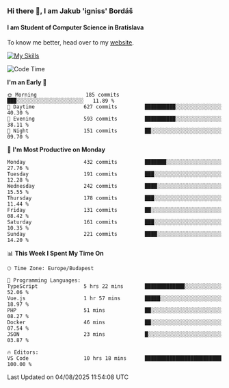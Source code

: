 ### Hi there 👋, I am Jakub 'igniss' Bordáš

#### I am Student of Computer Science in Bratislava
To know me better, head over to my [website](https://bordas.sk).

[![My Skills](https://skillicons.dev/icons?i=js,typescript,html,css,figma,svelte,vue,next,postgresql,nest,express,nodejs)](https://bordas.sk)


<!--START_SECTION:waka-->
![Code Time](http://img.shields.io/badge/Code%20Time-2%2C008%20hrs%2043%20mins-blue)

**I'm an Early 🐤** 

```text
🌞 Morning                185 commits         ███░░░░░░░░░░░░░░░░░░░░░░   11.89 % 
🌆 Daytime                627 commits         ██████████░░░░░░░░░░░░░░░   40.30 % 
🌃 Evening                593 commits         ██████████░░░░░░░░░░░░░░░   38.11 % 
🌙 Night                  151 commits         ██░░░░░░░░░░░░░░░░░░░░░░░   09.70 % 
```
📅 **I'm Most Productive on Monday** 

```text
Monday                   432 commits         ███████░░░░░░░░░░░░░░░░░░   27.76 % 
Tuesday                  191 commits         ███░░░░░░░░░░░░░░░░░░░░░░   12.28 % 
Wednesday                242 commits         ████░░░░░░░░░░░░░░░░░░░░░   15.55 % 
Thursday                 178 commits         ███░░░░░░░░░░░░░░░░░░░░░░   11.44 % 
Friday                   131 commits         ██░░░░░░░░░░░░░░░░░░░░░░░   08.42 % 
Saturday                 161 commits         ███░░░░░░░░░░░░░░░░░░░░░░   10.35 % 
Sunday                   221 commits         ████░░░░░░░░░░░░░░░░░░░░░   14.20 % 
```


📊 **This Week I Spent My Time On** 

```text
🕑︎ Time Zone: Europe/Budapest

💬 Programming Languages: 
TypeScript               5 hrs 22 mins       █████████████░░░░░░░░░░░░   52.06 % 
Vue.js                   1 hr 57 mins        █████░░░░░░░░░░░░░░░░░░░░   18.97 % 
PHP                      51 mins             ██░░░░░░░░░░░░░░░░░░░░░░░   08.27 % 
Docker                   46 mins             ██░░░░░░░░░░░░░░░░░░░░░░░   07.54 % 
JSON                     23 mins             █░░░░░░░░░░░░░░░░░░░░░░░░   03.87 % 

🔥 Editors: 
VS Code                  10 hrs 18 mins      █████████████████████████   100.00 % 
```


 Last Updated on 04/08/2025 11:54:08 UTC
<!--END_SECTION:waka-->

